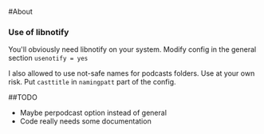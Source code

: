 #About
### Use of libnotify
You'll obviously need libnotify on your system.
Modify config in the general section
`usenotify = yes`

I also allowed to use not-safe names for podcasts folders.
Use at your own risk. 
Put `casttitle` in `namingpatt` part of the config.

##TODO
* Maybe perpodcast option instead of general
* Code really needs some documentation
